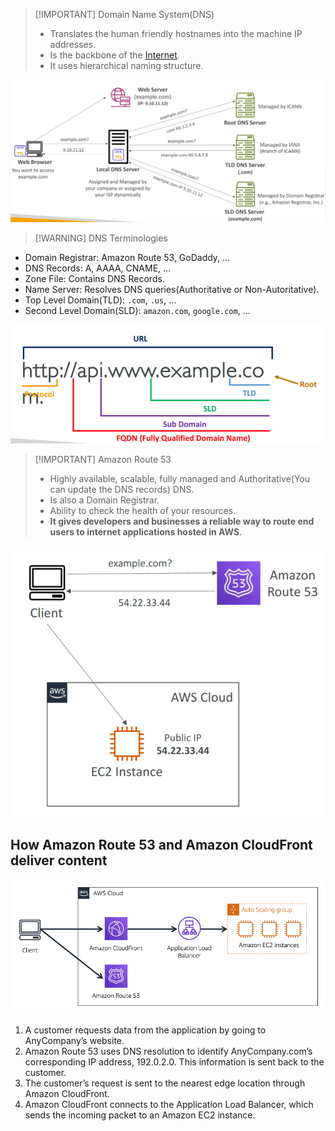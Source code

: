 
> [!IMPORTANT] Domain Name System(DNS)
> - Translates the human friendly hostnames into the machine IP addresses.
> - Is the backbone of the [Internet](Redes/Chapter%201/01-Internet.md).
> - It uses hierarchical naming structure.

![](AWS/AWS%20Solutions%20Architect%20Associate%20Certification%20SAA-C03/img/Pasted%20image%2020241202133240.png)

> [!WARNING] DNS Terminologies
- Domain Registrar: Amazon Route 53, GoDaddy, ...
- DNS Records: A, AAAA, CNAME, ...
- Zone File: Contains DNS Records.
- Name Server: Resolves DNS queries(Authoritative or Non-Autoritative).
- Top Level Domain(TLD): `.com`, `.us`, ...
- Second Level Domain(SLD): `amazon.com`, `google.com`, ...

![](AWS/AWS%20Solutions%20Architect%20Associate%20Certification%20SAA-C03/img/Pasted%20image%2020241202133131.png)



> [!IMPORTANT] Amazon Route 53
> - Highly available, scalable, fully managed and Authoritative(You can update the DNS records) DNS.
> - Is also a Domain Registrar.
> - Ability to check the health of your resources.
> - **It gives developers and businesses a reliable way to route end users to internet applications hosted in AWS**.

![](AWS/AWS%20Solutions%20Architect%20Associate%20Certification%20SAA-C03/img/Pasted%20image%2020241202133844.png)

## How Amazon Route 53 and Amazon CloudFront deliver content

![route53_and_cloudfront](../img/route53_and_cloudfront.png)

1. A customer requests data from the application by going to AnyCompany’s website.
2. Amazon Route 53 uses DNS resolution to identify AnyCompany.com’s corresponding IP address, 192.0.2.0. This information is sent back to the customer.
3. The customer’s request is sent to the nearest edge location through Amazon CloudFront.
4. Amazon CloudFront connects to the Application Load Balancer, which sends the incoming packet to an Amazon EC2 instance.